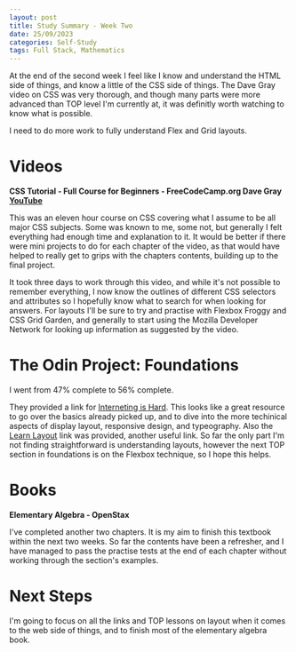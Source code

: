```yaml
---
layout: post
title: Study Summary - Week Two
date: 25/09/2023
categories: Self-Study
tags: Full Stack, Mathematics
---
```


At the end of the second week I feel like I know and understand the HTML side of things, and know a little of the CSS side of things. The Dave Gray video on CSS was very thorough, and though many parts were more advanced than TOP level I'm currently at, it was definitly worth watching to know what is possible. 

I need to do more work to fully understand Flex and Grid layouts.

# Videos

**CSS Tutorial - Full Course for Beginners - FreeCodeCamp.org Dave Gray [YouTube](https://www.youtube.com/watch?v=OXGznpKZ_sA)**

This was an eleven hour course on CSS covering what I assume to be all major CSS subjects. Some was known to me, some not, but generally I felt everything had enough time and explanation to it.  It would be better if there were mini projects to do for each chapter of the video, as that would have helped to really get to grips with the chapters contents, building up to the final project.

It took three days to work through this video, and while it's not possible to remember everything, I now know the outlines of different CSS selectors and attributes so I hopefully know what to search for when looking for answers. For layouts I'll be sure to try and practise with Flexbox Froggy and CSS Grid Garden, and generally to start using the Mozilla Developer Network for looking up information as suggested by the video.


# The Odin Project: Foundations

I went from 47% complete to 56% complete.
 
They provided a link for [Interneting is Hard](https://internetingishard.netlify.app/). This looks like a great resource to go over the basics already picked up, and to dive into the more techinical aspects of display layout, responsive design, and typeography. Also the [Learn Layout](https://learnlayout.com/) link was provided, another useful link. So far the only part I'm not finding straightforward is understanding layouts, however the next TOP section in foundations is on the Flexbox technique, so I hope this helps.

# Books

**Elementary Algebra - OpenStax**

I've completed another two chapters. It is my aim to finish this textbook within the next two weeks. So far the contents have been a refresher, and I have managed to pass the practise tests at the end of each chapter without working through the section's examples.

# Next Steps

I'm going to focus on all the links and TOP lessons on layout when it comes to the web side of things, and to finish most of the elementary algebra book.
